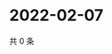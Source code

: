 # 2022-02-07

共 0 条

<!-- BEGIN WEIBO -->
<!-- 最后更新时间 Mon Feb 07 2022 08:42:01 GMT+0800 (China Standard Time) -->

<!-- END WEIBO -->
